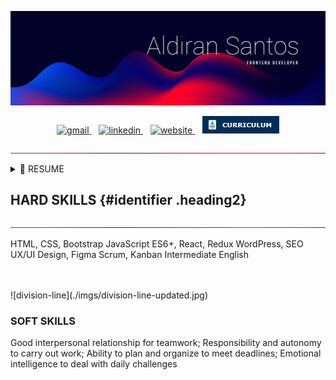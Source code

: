 <style>
    .heading2 {
        color: #030129;
        margin-bottom: -32px;
    }
</style>

![Aldiran Santos - Frontend Developer](./imgs/cover.jpg)

<div align="center">
    <a href="mailto:contact.aldiransantos@gmail.com" target="_blank">
        <img src="https://img.shields.io/badge/Gmail-D14836?style=for-the-badge&logo=gmail&logoColor=white" alt="gmail" />
    </a>
      
    <a href="https://www.linkedin.com/in/aldiransantos/" target="_blank">
        <img src="https://img.shields.io/badge/-LinkedIn-%230077B5?style=for-the-badge&logo=linkedin&logoColor=white" alt="linkedin" />
    </a>
      
    <a href="https://aldiransantos.netlify.app/" target="_blank">
        <img src="https://img.shields.io/badge/website-000000?style=for-the-badge&logo=About.me&logoColor=white" alt="website" />
    </a>
      
    <a href="https://bityli.com/desenvolvedor-frontend-aldiransantos" target="_blank">
        <img src="./imgs/icon-curriculum.png" alt="curriculum" />
    </a>
</div>

![division-line](./imgs/division-line-updated.jpg)

<details>
  <summary>📃 RESUME</summary>

## Education

-   📖 **Bachelor of Computer Science**\
    📆 2011 - 2016\
    📍 **Federal University of Alagoas** - Arapiraca/AL, Brazil

    ### Courses

    <table>
        <tr>
            <td valign="top" width="50%">
                <h2 align="center"><a href="https://origamid.com/certificate/1f6d6ff8">React Course – Origamid</a></h2>
                <a href="https://origamid.com/certificate/1f6d6ff8"><img width="100%" src="./imgs/" alt="React Course – Origamid" /></a>
                <br>
                <p>Description: </p>
            </td>
            <td valign="top" width="50%">
                <h2 align="center"><a href="https://origamid.com/certificate/1f6d6ff8">React Course – Origamid</a></h2>
                <a href="https://origamid.com/certificate/1f6d6ff8"><img width="100%" src="./imgs/" alt="React Course – Origamid" /></a>
                <br>
                <p>Description: </p>
            </td>
        </tr>
        <tr>
            <td valign="top" width="50%">
                <h2 align="center"><a href="https://origamid.com/certificate/1f6d6ff8">React Course – Origamid</a></h2>
                <a href="https://origamid.com/certificate/1f6d6ff8"><img width="100%" src="./imgs/" alt="React Course – Origamid" /></a>
                <br>
                <p>Description: </p>
            </td>
            <td valign="top" width="50%">
                <h2 align="center"><a href="https://origamid.com/certificate/1f6d6ff8">React Course – Origamid</a></h2>
                <a href="https://origamid.com/certificate/1f6d6ff8"><img width="100%" src="./imgs/" alt="React Course – Origamid" /></a>
                <br>
                <p>Description: </p>
            </td>
        </tr>
    </table>
    <br />

## Work Experience

-   👨‍💻 **Frontend Developer**\
    📆 Aug 2019 - Mar 2021\
    📍 **Zoop** - Rio de Janeiro/RJ, Brazil\
    🛠️ **Skills**
    <div>
        <img
            src="https://img.shields.io/badge/HTML5-E34F26?style=for-the-badge&logo=html5&logoColor=white"
            alt="HTML5"
        />
        <img
            src="https://img.shields.io/badge/CSS3-1572B6?style=for-the-badge&logo=css3&logoColor=white"
            alt="CSS3"
        />
        <img
            src="https://img.shields.io/badge/JavaScript-F7DF1E?style=for-the-badge&logo=javascript&logoColor=black"
            alt="JavaScript"
        />
        <img
            src="https://img.shields.io/badge/jQuery-0769AD?style=for-the-badge&logo=jquery&logoColor=white"
            alt="jQuery"
        />
        <img
            src="https://img.shields.io/badge/PHP-777BB4?style=for-the-badge&logo=php&logoColor=whitehttps://img.shields.io/badge/Wordpress-21759B?style=for-the-badge&logo=wordpress&logoColor=white"
            alt="PHP"
        />
        <img
            src="https://img.shields.io/badge/Wordpress-21759B?style=for-the-badge&logo=wordpress&logoColor=white"
            alt="Wordpress"
        />
        <img
            src="https://img.shields.io/badge/Xampp-F37623?style=for-the-badge&logo=xampp&logoColor=white"
            alt="Xampp"
        />
        <img
            src="https://img.shields.io/badge/hotjar-FD3A5C?style=for-the-badge&logo=hotjar&logoColor=white"
            alt="Hotjar"
        />
        <img
            src="https://img.shields.io/badge/Figma-F24E1E?style=for-the-badge&logo=figma&logoColor=white"
            alt="Figma"
        />
        <img
            src="https://img.shields.io/badge/Adobe%20XD-470137?style=for-the-badge&logo=Adobe%20XD&logoColor=#FF61F6"
            alt="Adobe XD"
        />
        <img
            src="https://img.shields.io/badge/GIT-E44C30?style=for-the-badge&logo=git&logoColor=white"
            alt="Git"
        />
        <img
            src="https://img.shields.io/badge/GitHub-100000?style=for-the-badge&logo=github&logoColor=white"
            alt="GitHub"
        />
        <img
            src="https://img.shields.io/badge/Trello-0052CC?style=for-the-badge&logo=trello&logoColor=white"
            alt="Trello"
        />
        <img
            src="https://img.shields.io/badge/Miro-F7C922?style=for-the-badge&logo=Miro&logoColor=050036"
            alt="Miro"
        />
        <img
            src="https://img.shields.io/badge/Slack-4A154B?style=for-the-badge&logo=slack&logoColor=white"
            alt="Slack"
        />
        <img
            src="https://img.shields.io/badge/Zoom-2D8CFF?style=for-the-badge&logo=zoom&logoColor=white"
            alt="Zoom"
        />
    </div>
    <br />

-   👨‍💻 **Frontend Developer**\
    📆 Sep 2018 - Feb 2019\
    📍 **Kiutor** - Rio de Janeiro/RJ, Brazil\
    🛠️ **Skills**
    <div>
        <img
            src="https://img.shields.io/badge/HTML5-E34F26?style=for-the-badge&logo=html5&logoColor=white"
            alt="HTML5" 
        />
        <img
            src="https://img.shields.io/badge/CSS3-1572B6?style=for-the-badge&logo=css3&logoColor=white"
            alt="CSS3" 
        />
        <img
            src="https://img.shields.io/badge/JavaScript-F7DF1E?style=for-the-badge&logo=javascript&logoColor=black"
            alt="JavaScript" 
        />
        <img
            src="https://img.shields.io/badge/jQuery-0769AD?style=for-the-badge&logo=jquery&logoColor=white"
            alt="jQuery" 
        />
        <img
            src="https://img.shields.io/badge/Bootstrap-563D7C?style=for-the-badge&logo=bootstrap&logoColor=white"
            alt="Bootstrap"
        />
        <img
            src="https://img.shields.io/badge/Adobe%20Photoshop-31A8FF?style=for-the-badge&logo=Adobe%20Photoshop&logoColor=black"
            alt="Adobe Photoshop"
        />
    </div>
    <br />

-   👨‍💻 **Frontend Developer**\
    📆 Apr 2017 - Sep 2018\
    📍 **MEDGRUPO** - Rio de Janeiro/RJ, Brazil
    🛠️ **Skills**
    <div>
        <img
            src="https://img.shields.io/badge/HTML5-E34F26?style=for-the-badge&logo=html5&logoColor=white"
            alt="HTML5" 
        />
        <img
            src="https://img.shields.io/badge/CSS3-1572B6?style=for-the-badge&logo=css3&logoColor=white"
            alt="CSS3" 
        />
        <img
            src="https://img.shields.io/badge/JavaScript-F7DF1E?style=for-the-badge&logo=javascript&logoColor=black"
            alt="JavaScript" 
        />
        <img
            src="https://img.shields.io/badge/Adobe%20Photoshop-31A8FF?style=for-the-badge&logo=Adobe%20Photoshop&logoColor=black"
            alt="Adobe Photoshop"
        />
        <img
            src="https://img.shields.io/badge/firebase-ffca28?style=for-the-badge&logo=firebase&logoColor=black"
            alt="Firebase"
        />
        <img
            src="https://img.shields.io/badge/Ionic-3880FF?style=for-the-badge&logo=ionic&logoColor=white"
            alt="Ionic"
        />
    </div>
    <br />

-   👨‍💻 **Instrutor de Curso**\
 📆 Feb 2016 - Jun 2016\
 📍 **Microlins Franchising** - Arapiraca/AL, Brazil
🛠️ **Skills**
<div>
<img
            src="https://img.shields.io/badge/Windows-0078D6?style=for-the-badge&logo=windows&logoColor=white"
            alt="Windows"
        />
<img
            src="https://img.shields.io/badge/Windows_XP-003399?style=for-the-badge&logo=windows-xp&logoColor=white"
            alt="Windows XP"
        />
<img
            src="https://img.shields.io/badge/Microsoft_Word-2B579A?style=for-the-badge&logo=microsoft-word&logoColor=white"
            alt="Microsoft Word"
        />
<img
            src="https://img.shields.io/badge/Microsoft_Excel-217346?style=for-the-badge&logo=microsoft-excel&logoColor=white"
            alt="Microsoft Excel"
        />
<img
            src="https://img.shields.io/badge/Microsoft_PowerPoint-B7472A?style=for-the-badge&logo=microsoft-powerpoint&logoColor=white"
            alt="Microsoft PowerPoint"
        />
</div>
</details>

## HARD SKILLS {#identifier .heading2}

<p dir="auto">
    <img src="./imgs/division-line-updated.jpg" alt="division-line" style="max-width: 100%; margin-top: -33px;">
</p>

HTML, CSS, Bootstrap
JavaScript ES6+, React, Redux
WordPress, SEO
UX/UI Design, Figma
Scrum, Kanban
Intermediate English

<br />
<br />
![division-line](./imgs/division-line-updated.jpg)

### SOFT SKILLS

Good interpersonal relationship for teamwork;
Responsibility and autonomy to carry out work;
Ability to plan and organize to meet deadlines;
Emotional intelligence to deal with daily challenges
